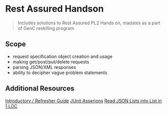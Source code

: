 # Rest Assured Handson

> Includes solutions to Rest Assured PL2 Hands on, madates as a part of GenC reskilling program

## Scope

- request specification object creation and usage
- making get/post/put/delete requests
- parsing JSON/XML responses
- ability to decipher vague problem statements

## Additional Resources

[Introductory / Refresher Guide](https://www.baeldung.com/rest-assured-tutorial)
[JUnit Asserions](https://www.baeldung.com/junit-assertions)
[Read JSON Lists into List<POJO> in 1 LOC](https://stackoverflow.com/questions/21725093/rest-assured-deserialize-response-json-as-listpojo)
